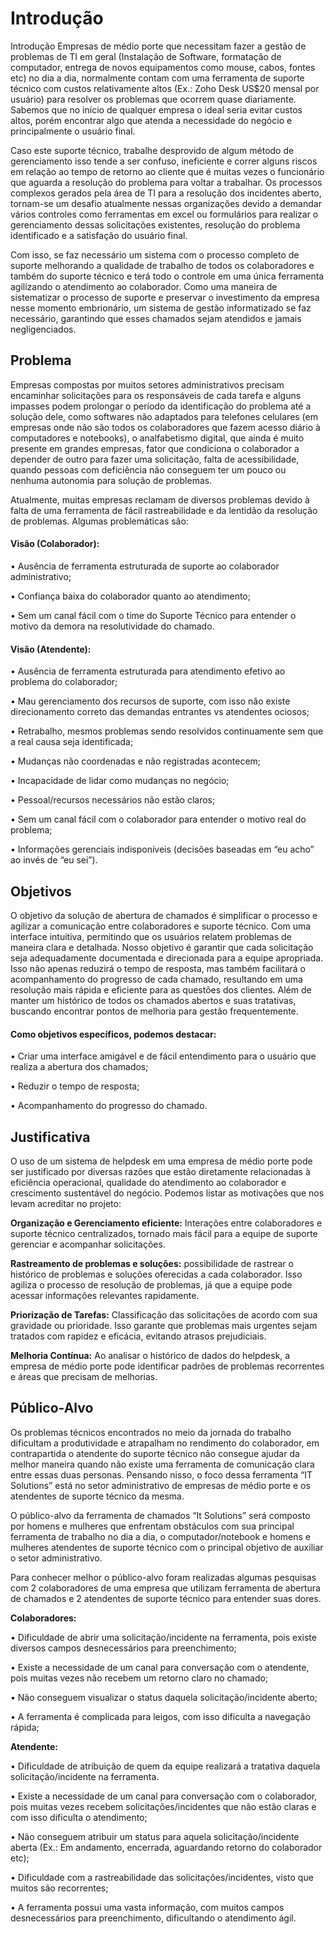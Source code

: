# Introdução

Introdução
Empresas de médio porte que necessitam fazer a gestão de problemas de TI em geral (Instalação de Software, formatação de computador, entrega de novos equipamentos como mouse, cabos, fontes etc) no dia a dia, normalmente contam com uma ferramenta de suporte técnico com custos relativamente altos (Ex.: Zoho Desk US$20 mensal por usuário) para resolver os problemas que ocorrem quase diariamente. Sabemos que no início de qualquer empresa o ideal seria evitar custos altos, porém encontrar algo que atenda a necessidade do negócio e principalmente o usuário final.
 
Caso este suporte técnico, trabalhe desprovido de algum método de gerenciamento isso tende a ser confuso, ineficiente e correr alguns riscos em relação ao tempo de retorno ao cliente que é muitas vezes o funcionário que aguarda a resolução do problema para voltar a trabalhar. Os processos complexos gerados pela área de TI para a resolução dos incidentes aberto, tornam-se um desafio atualmente nessas organizações devido a demandar vários controles como ferramentas em excel ou formulários para realizar o gerenciamento dessas solicitações existentes, resolução do problema identificado e a satisfação do usuário final. 

Com isso, se faz necessário um sistema com o processo completo de suporte melhorando a qualidade de trabalho de todos os colaboradores e também do suporte técnico e terá todo o controle em uma única ferramenta agilizando o atendimento ao colaborador.  Como uma maneira de sistematizar o processo de suporte e preservar o investimento da empresa nesse momento embrionário, um sistema de gestão informatizado se faz necessário, garantindo que esses chamados sejam atendidos e jamais negligenciados.


## Problema
Empresas compostas por muitos setores administrativos precisam encaminhar solicitações para os responsáveis de cada tarefa e alguns impasses podem prolongar o período da identificação do problema até a solução dele, como softwares não adaptados para telefones celulares (em empresas onde não são todos os colaboradores que fazem acesso diário à computadores e notebooks), o analfabetismo digital, que ainda é muito presente em grandes empresas, fator que condiciona o colaborador a depender de outro para fazer uma solicitação, falta de acessibilidade, quando pessoas com deficiência não conseguem ter um pouco ou nenhuma autonomia para solução de problemas.

Atualmente, muitas empresas reclamam de diversos problemas devido à falta de uma ferramenta de fácil rastreabilidade e da lentidão da resolução de problemas. Algumas problemáticas são: 

#### Visão (Colaborador): 

•	Ausência de ferramenta estruturada de suporte ao colaborador administrativo;

•	Confiança baixa do colaborador quanto ao atendimento;

•	Sem um canal fácil com o time do Suporte Técnico para entender o motivo da demora na resolutividade do chamado.


#### Visão (Atendente):

•	Ausência de ferramenta estruturada para atendimento efetivo ao problema do colaborador;

•	Mau gerenciamento dos recursos de suporte, com isso não existe direcionamento correto das demandas entrantes vs atendentes ociosos;

•	Retrabalho, mesmos problemas sendo resolvidos continuamente sem que a real causa seja identificada;

•	Mudanças não coordenadas e não registradas acontecem;

•	Incapacidade de lidar como mudanças no negócio;

•	Pessoal/recursos necessários não estão claros;

•	Sem um canal fácil com o colaborador para entender o motivo real do problema;

•	Informações gerenciais indisponíveis (decisões baseadas em “eu acho” ao invés de “eu sei”).




## Objetivos

O objetivo da solução de abertura de chamados é simplificar o processo e agilizar a comunicação entre colaboradores e suporte técnico. Com uma interface intuitiva, permitindo que os usuários relatem problemas de maneira clara e detalhada. Nosso objetivo é garantir que cada solicitação seja adequadamente documentada e direcionada para a equipe apropriada. Isso não apenas reduzirá o tempo de resposta, mas também facilitará o acompanhamento do progresso de cada chamado, resultando em uma resolução mais rápida e eficiente para as questões dos clientes.
Além de manter um histórico de todos os chamados abertos e suas tratativas, buscando encontrar pontos de melhoria para gestão frequentemente. 


#### Como objetivos específicos, podemos destacar:
•	Criar uma interface amigável e de fácil entendimento para o usuário que realiza a abertura dos chamados; 

•	Reduzir o tempo de resposta;

•	Acompanhamento do progresso do chamado.



## Justificativa

O uso de um sistema de helpdesk em uma empresa de médio porte pode ser justificado por diversas razões que estão diretamente relacionadas à eficiência operacional, qualidade do atendimento ao colaborador e crescimento sustentável do negócio. Podemos listar as motivações que nos levam acreditar no projeto:
 
**Organização e Gerenciamento eficiente:** Interações entre colaboradores e suporte técnico centralizados, tornado mais fácil para a equipe de suporte gerenciar e acompanhar solicitações.

**Rastreamento de problemas e soluções:** possibilidade de rastrear o histórico de problemas e soluções oferecidas a cada colaborador. Isso agiliza o processo de resolução de problemas, já que a equipe pode acessar informações relevantes rapidamente.

**Priorização de Tarefas:** Classificação das solicitações de acordo com sua gravidade ou prioridade. Isso garante que problemas mais urgentes sejam tratados com rapidez e eficácia, evitando atrasos prejudiciais.

**Melhoria Contínua:** Ao analisar o histórico de dados do helpdesk, a empresa de médio porte pode identificar padrões de problemas recorrentes e áreas que precisam de melhorias.

## Público-Alvo

Os problemas técnicos encontrados no meio da jornada do trabalho dificultam a produtividade e atrapalham no rendimento do colaborador, em contrapartida o atendente do suporte técnico não consegue ajudar da melhor maneira quando não existe uma ferramenta de comunicação clara entre essas duas personas. Pensando nisso, o foco dessa ferramenta “IT Solutions” está no setor administrativo de empresas de médio porte e os atendentes de suporte técnico da mesma.

O público-alvo da ferramenta de chamados “It Solutions” será composto por homens e mulheres que enfrentam obstáculos com sua principal ferramenta de trabalho no dia a dia, o computador/notebook e homens e mulheres atendentes de suporte técnico com o principal objetivo de auxiliar o setor administrativo. 

Para conhecer melhor o público-alvo foram realizadas algumas pesquisas com 2 colaboradores de uma empresa que utilizam ferramenta de abertura de chamados e 2 atendentes de suporte técnico para entender suas dores.  


**Colaboradores:**

•	Dificuldade de abrir uma solicitação/incidente na ferramenta, pois existe diversos campos desnecessários para preenchimento;

•	Existe a necessidade de um canal para conversação com o atendente, pois muitas vezes não recebem um retorno claro no chamado;

•	Não conseguem visualizar o status daquela solicitação/incidente aberto;

•	A ferramenta é complicada para leigos, com isso dificulta a navegação rápida;


**Atendente:** 

•	Dificuldade de atribuição de quem da equipe realizará a tratativa daquela solicitação/incidente na ferramenta.

•	Existe a necessidade de um canal para conversação com o colaborador, pois muitas vezes recebem solicitações/incidentes que não estão claras e com isso dificulta o atendimento;

•	Não conseguem atribuir um status para aquela solicitação/incidente aberta (Ex.: Em andamento, encerrada, aguardando retorno do colaborador etc);

•	Dificuldade com a rastreabilidade das solicitações/incidentes, visto que muitos são recorrentes;

•	A ferramenta possui uma vasta informação, com muitos campos desnecessários para preenchimento, dificultando o atendimento ágil.

